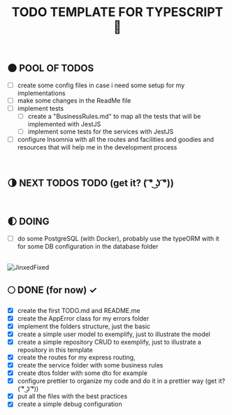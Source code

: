 <div align="center">

  # TODO TEMPLATE FOR TYPESCRIPT :milky_way:

</div>

</br>


## :new_moon: POOL OF TODOS

* [ ] create some config files in case i need some setup for my implementations
* [ ] make some changes in the ReadMe file
* [ ] implement tests
  * [ ] create a "BusinessRules.md" to map all the tests that will be implemented with JestJS
  * [ ] implement some tests for the services with JestJS
* [ ] configure Insomnia with all the routes and facilities and goodies and resources that will help me in the development process

</br>

## :last_quarter_moon: NEXT TODOS TODO (get it? ( ͡° ͜ʖ ͡°))

</br>

## :first_quarter_moon: DOING 

* [ ] do some PostgreSQL (with Docker), probably use the typeORM with it for some DB configuration in the database folder

</br>

<img alt="JinxedFixed" src="./git_assets/jinxfix.gif" />

## :full_moon: DONE (for now) ✓

* [x] create the first TODO.md and README.me
* [x] create the AppError class for my errors folder
* [x] implement the folders structure, just the basic
* [x] create a simple user model to exemplify, just to illustrate the model
* [x] create a simple repository CRUD to exemplify, just to illustrate a repository in this template
* [x] create the routes for my express routing, 
* [x] create the service folder with some business rules
* [x] create dtos folder with some dto for example
* [x] configure prettier to organize my code and do it in a prettier way (get it? ( ͡° ͜ʖ ͡°))
* [x] put all the files with the best practices
* [x] create a simple debug configuration

</br>
